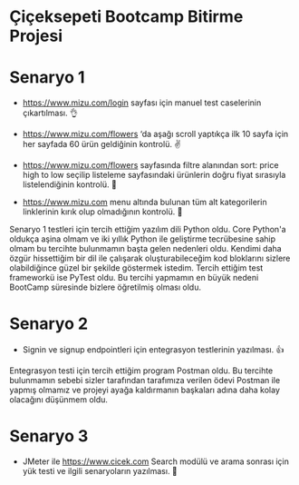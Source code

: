 # Çiçeksepeti Bootcamp Bitirme Projesi

# Senaryo 1

- https://www.mizu.com/login sayfası için manuel test caselerinin çıkartılması. 👌

- https://www.mizu.com/flowers ‘da aşağı scroll yaptıkça ilk 10 sayfa için her sayfada 60 ürün geldiğinin kontrolü. ✌️

- https://www.mizu.com/flowers sayfasında filtre alanından sort: price high to low seçilip listeleme sayfasındaki ürünlerin doğru fiyat sırasıyla listelendiğinin kontrolü. 🤏

- https://www.mizu.com menu altında bulunan tüm alt kategorilerin linklerinin kırık olup olmadığının kontrolü. 🤙

Senaryo 1 testleri için tercih ettiğim yazılım dili Python oldu. Core Python'a oldukça aşina olmam ve iki yıllık Python ile geliştirme tecrübesine sahip olmam bu tercihte bulunmamın başta gelen nedenleri oldu. Kendimi daha özgür hissettiğim bir dil ile çalışarak oluşturabileceğim kod bloklarını sizlere olabildiğince güzel bir şekilde göstermek istedim. Tercih ettiğim test frameworkü ise PyTest oldu. Bu tercihi yapmamın en büyük nedeni BootCamp süresinde bizlere öğretilmiş olması oldu. 

# Senaryo 2

- Signin ve signup endpointleri için entegrasyon testlerinin yazılması. 👍

Entegrasyon testi için tercih ettiğim program Postman oldu. Bu tercihte bulunmamın sebebi sizler tarafından tarafımıza verilen ödevi Postman ile yapmış olmamız ve projeyi ayağa kaldırmanın başkaları adına daha kolay olacağını düşünmem oldu. 

# Senaryo 3

- JMeter ile https://www.cicek.com Search modülü ve arama sonrası için yük testi ve ilgili senaryoların yazılması. 🤞
